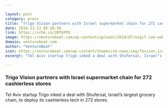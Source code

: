 ```yaml
---

layout: post
category: press
title: "Trigo Vision partners with Israel supermarket chain for 272 cashierless stores"
date: 2018-11-13 05:26:58
link: https://vrhk.co/2RTEPPD
image: https://venturebeat.com/wp-content/uploads/2018/07/ezgif.com-webp-to-jpg.jpg?fit=1654%2C927&strip=all
domain: venturebeat.com
author: "VentureBeat"
icon: https://venturebeat.com/wp-content/themes/vb-news/img/favicon.ico
excerpt: "Tel Aviv startup Trigo inked a deal with Shufersal, Israel’s largest grocery chain, to deploy its cashierless tech in 272 stores."

---
```


### Trigo Vision partners with Israel supermarket chain for 272 cashierless stores

Tel Aviv startup Trigo inked a deal with Shufersal, Israel’s largest grocery chain, to deploy its cashierless tech in 272 stores.